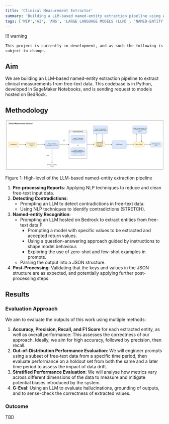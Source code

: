 ```yaml
---
title: 'Clinical Measurement Extractor'
summary: 'Building a LLM-based named-entity extraction pipeline using AWS resources.'
tags: ['WIP','AI', 'AWS', 'LARGE LANGUAGE MODELS (LLM)', 'NAMED-ENTITY RECOGNITION (NER)','PYTHON', 'BEDROCK API', 'SAGEMAKER', 'TEXT DATA']
---
```


!!! warning

    This project is currently in development, and as such the following is subject to change.

## Aim

We are building an LLM-based named-entity extraction pipeline to extract clinical measurements from free-text data. This codebase is in Python, developed in SageMaker Notebooks, and is sending request to models hosted on BedRock.

## Methodology

![High-level Structure of the Pipeline to be created in AWS](../images/clinical_measurement_pipeline.png)
<figcaption>Figure 1: High-level of the LLM-based named-entity extraction pipeline</figcaption>


1. **Pre-processing Reports**: Applying NLP techniques to reduce and clean free-text input data.
2. **Detecting Contradictions**:
    * Prompting an LLM to detect contradictions in free-text data.
    * Using NLP techniques to identify contradictions (STRETCH).
3. **Named-entity Recognition**:
    * Prompting an LLM hosted on Bedrock to extract entities from free-text data:F
        * Prompting a model with specific values to be extracted and accepted return values.
        * Using a question-answering approach guided by instructions to shape model behaviour.
        * Exploring the use of zero-shot and few-shot examples in prompts.
    * Parsing the output into a JSON structure.
4. **Post-Processing**: Validating that the keys and values in the JSON structure are as expected, and potentially applying further post-processing steps.

## Results

### Evaluation Approach

We aim to evaluate the outputs of this work using multiple methods:

1. **Accuracy, Precision, Recall, and F1 Score** for each extracted entity, as well as overall performance: This assesses the correctness of our approach. Ideally, we aim for high accuracy, followed by precision, then recall.
2. **Out-of-Distribution Performance Evaluation**: We will engineer prompts using a subset of free-text data from a specific time period, then evaluate performance on a holdout set from both the same and a later time period to assess the impact of data drift.
3. **Stratified Performance Evaluation**: We will analyse how metrics vary across different dimensions of the data to measure and mitigate potential biases introduced by the system.
4. **G-Eval**: Using an LLM to evaluate hallucinations, grounding of outputs, and to sense-check the correctness of extracted values.


### Outcome

TBD



#
